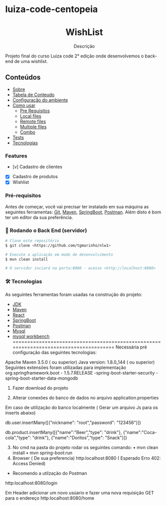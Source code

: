 # luiza-code-centopeia
<h1 align="center">WishList</h1>
<p align="center">Descrição</p>
Projeto final do curso Luiza code 2° edição onde desenvolvemos o back-end de uma wishlist.


## Conteúdos

<!--ts-->
   * [Sobre](#Sobre)
   * [Tabela de Conteudo](#tabela-de-conteudo)
   * [Configuração do ambiente](#instalacao)
   * [Como usar](#como-usar)
      * [Pre Requisitos](#pre-requisitos)
      * [Local files](#local-files)
      * [Remote files](#remote-files)
      * [Multiple files](#multiple-files)
      * [Combo](#combo)
   * [Tests](#testes)
   * [Tecnologias](#tecnologias)
<!--te-->

### Features

- [v] Cadastro de clientes
- [x] Cadastro de produtos
- [x] Wishlist

### Pré-requisitos

Antes de começar, você vai precisar ter instalado em sua máquina as seguintes ferramentas:
[Git](https://git-scm.com), [Maven](https://maven.apache.org/), [SpringBoot](https://spring.io/projects/spring-boot), [Postman](https://www.postman.com/).
Além disto é bom ter um editor da sua preferência.

### 🎲 Rodando o Back End (servidor)

```bash
# Clone este repositório
$ git clone <https://github.com/tgmarinho/nlw1>

# Execute a aplicação em modo de desenvolvimento
$ mvn clean install

# O servidor inciará na porta:8080 - acesse <http://localhost:8080>
```
### 🛠 Tecnologias

As seguintes ferramentas foram usadas na construção do projeto:

- [JDK](https://www.oracle.com/br/java/technologies/javase-downloads.html)
- [Maven](https://nodejs.org/en/)
- [React](https://pt-br.reactjs.org/)
- [SpringBoot](https://reactnative.dev/)
- [Postman](https://www.typescriptlang.org/)
- [Mysql](https://www.mysql.com/)
- [mysql workbench](https://www.mysql.com/products/workbench/)
======================================================================================
Necessária pré configuração das seguintes tecnologias:

Apache Maven 3.5.0 ( ou superior) Java version: 1.8.0_144 ( ou superior) Seguintes extensões foram utilizadas para implementação org.springframework.boot - 1.5.7.RELEASE -spring-boot-starter-security -spring-boot-starter-data-mongodb

1. Fazer download do projeto

2. Alterar conexões do banco de dados no arquivo application.properties

Em caso de utilização do banco localmente ( Gerar um arquivo Js para os inserts abaixo)

db.user.insertMany([{"nickname": "root","password": "123456"}])

db.product.insertMany([{"name":"Beer","type": "drink"}, {"name":"Coca-cola","type": "drink"}, {"name":"Doritos","type": "Snack"}])

3. No cmd na pasta do projeto rodar os seguintes comando:
• mvn clean install
• mvn spring-boot:run
4. Browser ( De sua preferencia)
http:localhost:8080 ( Esperado Erro 402: Access Denied)

* Recomendo a utilzação do Postman

http:localhost:8080/login 

Em Header adicionar um novo usúario e fazer uma nova requisição GET para o endereço http:localhost:8080/home
